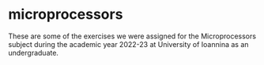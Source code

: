 # microprocessors
These are some of the exercises we were assigned for the Microprocessors subject during the academic year 2022-23 at University of Ioannina
as an undergraduate.
